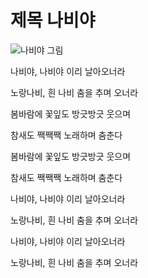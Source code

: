 # 제목 나비야
![나비야 그림](./butterfly.png)

나비야, 나비야 이리 날아오너라

노랑나비, 흰 나비 춤을 추며 오너라

봄바람에 꽃잎도 방긋방긋 웃으며

참새도 짹짹짹 노래하며 춤춘다

봄바람에 꽃잎도 방긋방긋 웃으며

참새도 짹짹짹 노래하며 춤춘다

나비야, 나비야 이리 날아오너라

노랑나비, 흰 나비 춤을 추며 오너라

나비야, 나비야 이리 날아오너라

노랑나비, 흰 나비 춤을 추며 오너라

